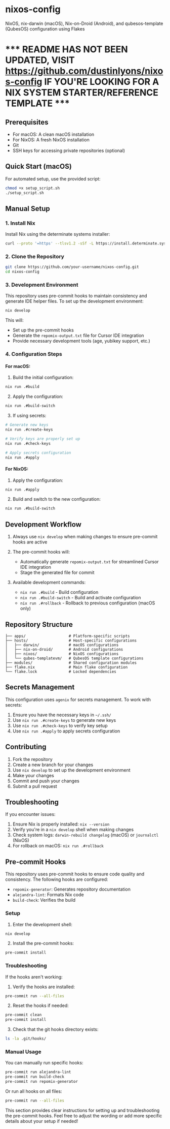# nixos-config
NixOS, nix-darwin (macOS), Nix-on-Droid (Android), and qubesos-template (QubesOS) configuration using Flakes

# *** README HAS NOT BEEN UPDATED, VISIT https://github.com/dustinlyons/nixos-config IF YOU'RE LOOKING FOR A NIX SYSTEM STARTER/REFERENCE TEMPLATE ***

## Prerequisites

- For macOS: A clean macOS installation
- For NixOS: A fresh NixOS installation
- Git
- SSH keys for accessing private repositories (optional)

## Quick Start (macOS)

For automated setup, use the provided script:

```bash
chmod +x setup_script.sh
./setup_script.sh
```

## Manual Setup

### 1. Install Nix
Install Nix using the determinate systems installer:
```bash
curl --proto '=https' --tlsv1.2 -sSf -L https://install.determinate.systems/nix | sh -s -- install
```

### 2. Clone the Repository
```bash
git clone https://github.com/your-username/nixos-config.git
cd nixos-config
```

### 3. Development Environment
This repository uses pre-commit hooks to maintain consistency and generate IDE helper files. To set up the development environment:

```bash
nix develop
```

This will:
- Set up the pre-commit hooks
- Generate the `repomix-output.txt` file for Cursor IDE integration
- Provide necessary development tools (age, yubikey support, etc.)

### 4. Configuration Steps

#### For macOS:
1. Build the initial configuration:
```bash
nix run .#build
```

2. Apply the configuration:
```bash
nix run .#build-switch
```

3. If using secrets:
```bash
# Generate new keys
nix run .#create-keys

# Verify keys are properly set up
nix run .#check-keys

# Apply secrets configuration
nix run .#apply
```

#### For NixOS:
1. Apply the configuration:
```bash
nix run .#apply
```

2. Build and switch to the new configuration:
```bash
nix run .#build-switch
```

## Development Workflow

1. Always use `nix develop` when making changes to ensure pre-commit hooks are active

2. The pre-commit hooks will:
   - Automatically generate `repomix-output.txt` for  streamlined Cursor IDE integration
   - Stage the generated file for commit

3. Available development commands:
   - `nix run .#build` - Build configuration
   - `nix run .#build-switch` - Build and activate configuration
   - `nix run .#rollback` - Rollback to previous configuration (macOS only)

## Repository Structure

```
├── apps/                   # Platform-specific scripts
├── hosts/                  # Host-specific configurations
│   ├── darwin/             # macOS configurations
│   ├── nix-on-droid/       # Android configurations
│   ├── nixos/              # NixOS configurations
│   └── qubes-templatevm/   # QubesOS template configurations
├── modules/                # Shared configuration modules
├── flake.nix               # Main flake configuration
└── flake.lock              # Locked dependencies
```

## Secrets Management

This configuration uses `agenix` for secrets management. To work with secrets:

1. Ensure you have the necessary keys in `~/.ssh/`
2. Use `nix run .#create-keys` to generate new keys
3. Use `nix run .#check-keys` to verify key setup
4. Use `nix run .#apply` to apply secrets configuration

## Contributing

1. Fork the repository
2. Create a new branch for your changes
3. Use `nix develop` to set up the development environment
4. Make your changes
5. Commit and push your changes
6. Submit a pull request

## Troubleshooting

If you encounter issues:

1. Ensure Nix is properly installed: `nix --version`
2. Verify you're in a `nix develop` shell when making changes
3. Check system logs: `darwin-rebuild changelog` (macOS) or `journalctl` (NixOS)
4. For rollback on macOS: `nix run .#rollback`

## Pre-commit Hooks

This repository uses pre-commit hooks to ensure code quality and consistency. The following hooks are configured:

- `repomix-generator`: Generates repository documentation
- `alejandra-lint`: Formats Nix code
- `build-check`: Verifies the build

### Setup

1. Enter the development shell:
```bash
nix develop
```

2. Install the pre-commit hooks:

```bash
pre-commit install
```

### Troubleshooting

If the hooks aren't working:

1. Verify the hooks are installed:

```bash
pre-commit run --all-files
```

2. Reset the hooks if needed:

```bash
pre-commit clean
pre-commit install
```

3. Check that the git hooks directory exists:

```bash
ls -la .git/hooks/
```

### Manual Usage

You can manually run specific hooks:

```bash
pre-commit run alejandra-lint
pre-commit run build-check
pre-commit run repomix-generator
```

Or run all hooks on all files:

```bash
pre-commit run --all-files
```

This section provides clear instructions for setting up and troubleshooting the pre-commit hooks. Feel free to adjust the wording or add more specific details about your setup if needed!